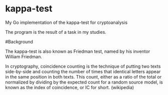 # kappa-test
My Go implementation of the kappa-test for cryptoanalysis

The program is the result of a task in my studies.

#Background

The kappa-test is also known as Friedman test, named by his inventor William Friedman.

In cryptography, coincidence counting is the technique of putting two texts side-by-side and counting the number of times that identical letters appear in the same position in both texts. This count, either as a ratio of the total or normalized by dividing by the expected count for a random source model, is known as the index of coincidence, or IC for short. (wikipedia)

